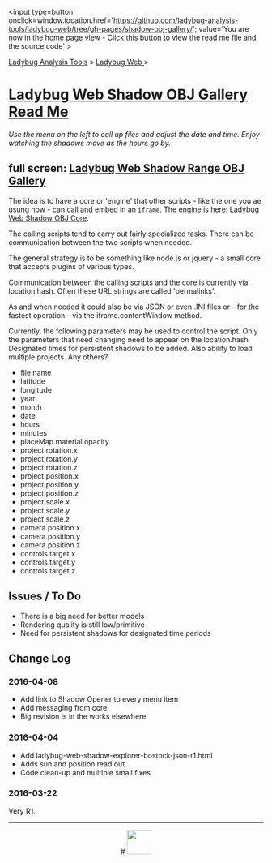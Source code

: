 ﻿
<span style=display:none; >[You are now in a GitHub source code view - click this link to view the home page]
( https://ladybug-analysis-tools.github.io/ladybug-web/shadow-obj-gallery/index.html#readme.md "View file as a web page." ) </span>
<input type=button onclick=window.location.href='https://github.com/ladybug-analysis-tools/ladybug-web/tree/gh-pages/shadow-obj-gallery/'; 
value='You are now in the home page view - Click this button to view the read me file and the source code' >

[Ladybug Analysis Tools]( https://ladybug-analysis-tools.github.io/ ) » [Ladybug Web ]( https://ladybug-analysis-tools.github.io/ladybug-web/ ) »


[Ladybug Web Shadow OBJ Gallery Read Me]( index.html#readme.md )
===

_Use the menu on the left to call up files and adjust the date and time. Enjoy watching the shadows move as the hours go by._


## full screen: [Ladybug Web Shadow Range OBJ Gallery]( https://ladybug-analysis-tools.github.io/ladybug-web/shadow-range-obj-gallery/ )

The idea is to have a core or 'engine' that other scripts - like the one you ae usung now - can call and embed in an `iframe`.
The engine is here: [Ladybug Web Shadow OBJ Core]( https://ladybug-analysis-tools.github.io/ladybug-web/shadow-obj-core/ ).

The calling scripts tend to carry out fairly specialized tasks.
There can be communication between the two scripts when needed.

The general strategy is to be something like node.js or jquery - a small core that accepts plugins of various types.

Communication between the calling scripts and the core is currently via location hash.
Often these URL strings are called 'permalinks'.

As and when needed it could also be via JSON or even .INI files or - for the fastest operation - via the iframe.contentWindow method.

Currently, the following parameters may be used to control the script. 
Only the parameters that need changing need to appear on the location.hash
Designated times for persistent shadows to be added. 
Also ability to load multiple projects.
Any others?

* file name
* latitude
* longitude
* year
* month
* date
* hours
* minutes
* placeMap.material.opacity
* project.rotation.x
* project.rotation.y
* project.rotation.z
* project.position.x
* project.position.y
* project.position.z
* project.scale.x
* project.scale.y
* project.scale.z
* camera.position.x
* camera.position.y
* camera.position.z
* controls.target.x
* controls.target.y
* controls.target.z



## Issues / To Do

* There is a big need for better models
* Rendering quality is still low/primitive
* Need for persistent shadows for designated time periods



## Change Log


### 2016-04-08

* Add link to Shadow Opener to every menu item
* Add messaging from core
* Big revision is in the works elsewhere


### 2016-04-04

* Add ladybug-web-shadow-explorer-bostock-json-r1.html
* Adds sun and position read out
* Code clean-up and multiple small fixes

### 2016-03-22

Very R1.

***

<center title="dingbat" >
# <a href=javascript:window.scrollTo(0,0); style=text-decoration:none; ><img src="http://ladybug-analysis-tools.github.io/images/ladybug-logo.png" width=48 ></a>
</center